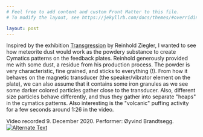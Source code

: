 ```yaml
---
# Feel free to add content and custom Front Matter to this file.
# To modify the layout, see https://jekyllrb.com/docs/themes/#overriding-theme-defaults

layout: post
---
```


Inspired by the exhibition [Transgression](https://samtidskunst.no/en/event/transgression) by Reinhold Ziegler, I wanted to see how meteorite dust would work as the powdery substance to create Cymatics patterns on the feedback plates. Reinhold generously provided me with some dust, a residue from his production process.
The powder is very characteristic, fine grained, and sticks to everything (!). From how it behaves on the magnetic transducer (the speaker/vibrator element on the plate), we can also assume that it contains some iron granules as we see some darker colored particles gather close to the transducer. Also, different size particles behave differently, and thus they gather into separate "heaps" in the cymatics patterns. Also interesting is the "volcanic" puffing activity for a few seconds around 1:26 in the video.

Video recorded 9. December 2020. Performer: Øyvind Brandtsegg.
[![Alternate Text](../../../media/meteorite_dust_2020_12_09_still.png)](../../../media/meteorite_dust_2020_12_09.webm)
